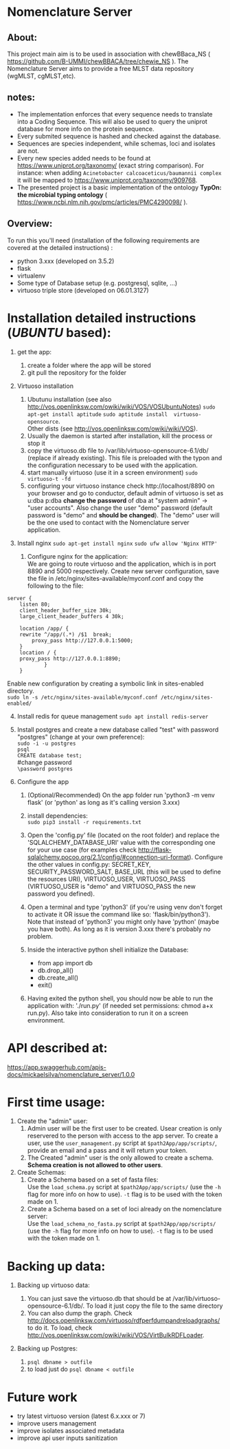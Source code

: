 # Nomenclature Server

## About:
This project main aim is to be used in association with chewBBaca_NS ( <https://github.com/B-UMMI/chewBBACA/tree/chewie_NS> ). The Nomenclature Server aims to provide a free MLST data repository (wgMLST, cgMLST,etc).

## notes:
 * The implementation enforces that every sequence needs to translate into a Coding Sequence. This will also be used to query the uniprot database for more info on the protein sequence.
 * Every submited sequence is hashed and checked against the database.
 * Sequences are species independent, while schemas, loci and isolates are not.
 * Every new species added needs to be found at <https://www.uniprot.org/taxonomy/> (exact string comparison). For instance: when adding `Acinetobacter calcoaceticus/baumannii complex` it will be mapped to <https://www.uniprot.org/taxonomy/909768>.
 * The presented project is a basic implementation of the ontology **TypOn: the microbial typing ontology** ( <https://www.ncbi.nlm.nih.gov/pmc/articles/PMC4290098/> ).

## Overview:
To run this you'll need (installation of the following requirements are covered at the detailed instructions) :
- python 3.xxx (developed on 3.5.2)
- flask
- virtualenv
- Some type of Database setup (e.g. postgresql, sqlite, ...)
- virtuoso triple store (developed on 06.01.3127)

# Installation detailed instructions (*UBUNTU* based):

1. get the app:
   1. create a folder where the app will be stored
   2. git pull the repository for the folder

2. Virtuoso installation
	1.  Ubutunu installation (see also <http://vos.openlinksw.com/owiki/wiki/VOS/VOSUbuntuNotes>)
`sudo apt-get install aptitude`
`sudo aptitude install  virtuoso-opensource`.  
Other dists (see <http://vos.openlinksw.com/owiki/wiki/VOS>).
	2. Usually the daemon is started after installation, kill the process or stop it
	3. copy the virtuoso.db file to /var/lib/virtuoso-opensource-6.1/db/ (replace if already existing). This file is preloaded with the typon and the configuration necessary to be used with the application.
	4. start manually virtuoso (use it in a screen environment)
`sudo virtuoso-t -fd`
	5. configuring your virtuoso instance
check http://localhost/8890 on your browser and go to conductor, default admin of virtuoso is set as u:dba p:dba
**change the password** of dba at "system admin" -> "user accounts". Also change the user "demo" password (default password is "demo" and **should be changed**). The "demo" user will be the one used to contact with the Nomenclature server application.

3. Install nginx
`sudo apt-get install nginx`
`sudo ufw allow 'Nginx HTTP'`
    1. Configure nginx for the application:  
We are going to route virtuoso and the application, which is in port 8890 and 5000 respectively. 
Create new server configuration, save the file in /etc/nginx/sites-available/myconf.conf and copy the following to the file:
```
server {
    listen 80;
    client_header_buffer_size 30k;
    large_client_header_buffers 4 30k; 
 
    location /app/ {
	rewrite ^/app/(.*) /$1  break;
        proxy_pass http://127.0.0.1:5000;
    }
	location / {
	proxy_pass http://127.0.0.1:8890;
            }
	}
```
Enable new configuration by creating a symbolic link in sites-enabled directory.  
`sudo ln -s /etc/nginx/sites-available/myconf.conf /etc/nginx/sites-enabled/`

4. Install redis for queue management
`sudo apt install redis-server`

5. Install postgres and create a new database called "test" with password "postgres" (change at your own preference):  
`sudo -i -u postgres`  
`psql`  
`CREATE database test;`  
#change password  
`\password postgres`  

6. Configure the app
   1. (Optional/Recommended) On the app folder run 'python3 -m venv flask' (or 'python' as long as it's calling version 3.xxx)
   2. install dependencies:  
`sudo pip3 install -r requirements.txt`
   3. Open the 'config.py' file (located on the root folder) and replace the 'SQLALCHEMY_DATABASE_URI' value with the corresponding one for your use case (for examples check <http://flask-sqlalchemy.pocoo.org/2.1/config/#connection-uri-format>). Configure the other values in config.py: SECRET_KEY, SECURITY_PASSWORD_SALT, BASE_URL (this will be used to define the resources URI), VIRTUOSO_USER, VIRTUOSO_PASS (VIRTUOSO_USER is "demo" and VIRTUOSO_PASS the new password you defined).
   4. Open a terminal and type 'python3' (if you're using venv don't forget to activate it OR issue the command like so: 'flask/bin/python3'). Note that instead of 'python3' you might only have 'python' (maybe you have both). As long as it is version 3.xxx there's probably no problem. 
   5. Inside the interactive python shell initialize the Database:
 		- from app import db
 		- db.drop_all()
 		- db.create_all()
 		- exit()

    6. Having exited the python shell, you should now be able to run the application with: './run.py' (if needed set permissions: chmod a+x run.py). Also take into consideration to run it on a screen environment.

# API described at:

<https://app.swaggerhub.com/apis-docs/mickaelsilva/nomenclature_server/1.0.0>

# First time usage:

1. Create the "admin" user:
   1. Admin user will be the first user to be created. Usear creation is only reservered to the person with access to the app server. To create a user, use the `user_management.py` script at `$path2App/app/scripts/`, provide an email and a pass and it will return your token.
   2. The Created "admin" user is the only allowed to create a schema. **Schema creation is not allowed to other users**.
2. Create Schemas:
   1. Create a Schema based on a set of fasta files:  
Use the `load_schema.py` script at `$path2App/app/scripts/` (use the `-h` flag for more info on how to use). `-t` flag is to be used with the token made on 1.
   2. Create a Schema based on a set of loci already on the nomenclature server:  
Use the `load_schema_no_fasta.py` script at `$path2App/app/scripts/` (use the `-h` flag for more info on how to use). `-t` flag is to be used with the token made on 1.

# Backing up data:

1. Backing up virtuoso data:
   1. You can just save the virtuoso.db that should be at /var/lib/virtuoso-opensource-6.1/db/. To load it just copy the file to the same directory
   2. You can also dump the graph. Check http://docs.openlinksw.com/virtuoso/rdfperfdumpandreloadgraphs/ to do it. To load, check http://vos.openlinksw.com/owiki/wiki/VOS/VirtBulkRDFLoader.

2. Backing up Postgres:
   1. `psql dbname > outfile`
   2. to load just do `psql dbname < outfile`


# Future work
 - try latest virtuoso version (latest 6.x.xxx or 7)
 - improve users management
 - improve isolates associated metadata
 - improve api user inputs sanitization

